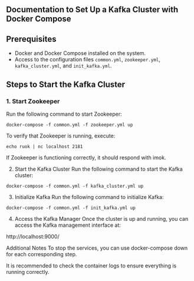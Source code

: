 ## Documentation to Set Up a Kafka Cluster with Docker Compose

## Prerequisites

- Docker and Docker Compose installed on the system.
- Access to the configuration files `common.yml`, `zookeeper.yml`, `kafka_cluster.yml`, and `init_kafka.yml`.

## Steps to Start the Kafka Cluster

### 1. Start Zookeeper

Run the following command to start Zookeeper:

```
docker-compose -f common.yml -f zookeeper.yml up
```

To verify that Zookeeper is running, execute:

```
echo ruok | nc localhost 2181
```

If Zookeeper is functioning correctly, it should respond with imok.

2. Start the Kafka Cluster Run the following command to start the Kafka cluster:

```
docker-compose -f common.yml -f kafka_cluster.yml up
```

3. Initialize Kafka Run the following command to initialize Kafka:

```
docker-compose -f common.yml -f init_kafka.yml up
```

4. Access the Kafka Manager Once the cluster is up and running, you can access the Kafka management interface at:

http://localhost:9000/

Additional Notes To stop the services, you can use docker-compose down for each corresponding step.

It is recommended to check the container logs to ensure everything is running correctly.